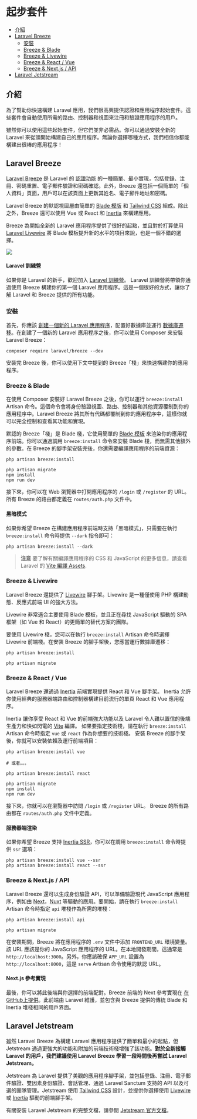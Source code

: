 # 起步套件

- [介紹](#introduction)
- [Laravel Breeze](#laravel-breeze)
    - [安裝](#laravel-breeze-installation)
    - [Breeze & Blade](#breeze-and-blade)
    - [Breeze & Livewire](#breeze-and-livewire)
    - [Breeze & React / Vue](#breeze-and-inertia)
    - [Breeze & Next.js / API](#breeze-and-next)
- [Laravel Jetstream](#laravel-jetstream)

<a name="introduction"></a>
## 介紹

為了幫助你快速構建 Laravel 應用，我們很高興提供認證和應用程序起始套件。這些套件會自動使用所需的路由、控制器和視圖來注冊和驗證應用程序的用戶。

雖然你可以使用這些起始套件，但它們並非必需品。你可以通過安裝全新的 Laravel 來從頭開始構建自己的應用程序。無論你選擇哪種方式，我們相信你都能構建出很棒的應用程序！

<a name="laravel-breeze"></a>
## Laravel Breeze

[Laravel Breeze](https://github.com/laravel/breeze) 是 Laravel 的 [認證功能](/docs/laravel/10.x/authentication) 的一種簡單、最小實現，包括登錄、注冊、密碼重置、電子郵件驗證和密碼確認。此外，Breeze 還包括一個簡單的「個人資料」頁面，用戶可以在該頁面上更新其姓名、電子郵件地址和密碼。

Laravel Breeze 的默認視圖層由簡單的 [Blade 模版](/docs/laravel/10.x/blade) 和 [Tailwind CSS](https://tailwindcss.com) 組成。除此之外，Breeze 還可以使用 Vue 或 React 和 [Inertia](https://inertiajs.com) 來構建應用。

Breeze 為開始全新的 Laravel 應用程序提供了很好的起點，並且對於打算使用 [Laravel Livewire](https://laravel-livewire.com) 將 Blade 模板提升新的水平的項目來說，也是一個不錯的選擇。

<img src="https://laravel.com/img/docs/breeze-register.png">

#### Laravel 訓練營

如果你是 Laravel 的新手，歡迎加入 [Laravel 訓練營](https://bootcamp.laravel.com)。 Laravel 訓練營將帶領你通過使用 Breeze 構建你的第一個 Laravel 應用程序。這是一個很好的方式，讓你了解 Laravel 和 Breeze 提供的所有功能。

<a name="laravel-breeze-installation"></a>
### 安裝

首先，你應該 [創建一個新的 Laravel 應用程序](/docs/laravel/10.x/installation)，配置好數據庫並運行 [數據庫遷移](/docs/laravel/10.x/migrations)。在創建了一個新的 Laravel 應用程序之後，你可以使用 Composer 來安裝 Laravel Breeze：

```shell
composer require laravel/breeze --dev
```

安裝完 Breeze 後，你可以使用下文中提到的 Breeze「棧」來快速構建你的應用程序。

<a name="breeze-and-blade"></a>
### Breeze & Blade

在使用 Composer 安裝好 Laravel Breeze 之後，你可以運行 `breeze:install` Artisan 命令。這個命令會將身份驗證視圖、路由、控制器和其他資源覆制到你的應用程序中。Laravel Breeze 將其所有代碼都覆制到你的應用程序中，這樣你就可以完全控制和查看其功能和實現。

默認的 Breeze「棧」是 Blade 棧，它使用簡單的 [Blade 模板](/docs/laravel/10.x/blade) 來渲染你的應用程序前端。你可以通過調用 `breeze:install` 命令來安裝 Blade 棧，而無需其他額外的參數。在 Breeze 的腳手架安裝完後，你還需要編譯應用程序的前端資源：

```shell
php artisan breeze:install

php artisan migrate
npm install
npm run dev
```

接下來，你可以在 Web 瀏覽器中打開應用程序的 `/login` 或 `/register` 的 URL。所有 Breeze 的路由都定義在 `routes/auth.php` 文件中。

<a name="dark-mode"></a>
#### 黑暗模式

如果你希望 Breeze 在構建應用程序前端時支持「黑暗模式」，只需要在執行 `breeze:install` 命令時提供 `--dark` 指令即可：

```shell
php artisan breeze:install --dark
```

> **注意**
> 要了解有關編譯應用程序的 CSS 和 JavaScript 的更多信息，請查看 Laravel 的 [Vite 編譯 Assets](/docs/laravel/10.x/vitemd#running-vite).

<a name="breeze-and-livewire"></a>
### Breeze & Livewire

Laravel Breeze 還提供了 [Livewire](https://livewire.laravel.com/) 腳手架。Livewire 是一種僅使用 PHP 構建動態、反應式前端 UI 的強大方法。

Livewire 非常適合主要使用 Blade 模板，並且正在尋找 JavaScript 驅動的 SPA 框架（如 Vue 和 React）的更簡單的替代方案的團隊。

要使用 Livewire 棧，您可以在執行 `breeze:install` Artisan 命令時選擇 Livewire 前端棧。在安裝 Breeze 的腳手架後，您應當運行數據庫遷移：

```shell
php artisan breeze:install

php artisan migrate
```

<a name="breeze-and-inertia"></a>
### Breeze & React / Vue

Laravel Breeze 還通過 [Inertia](https://inertiajs.com) 前端實現提供 React 和 Vue 腳手架。 Inertia 允許你使用經典的服務器端路由和控制器構建目前流行的單頁 React 和 Vue 應用程序。

Inertia 讓你享受 React 和 Vue 的前端強大功能以及 Laravel 令人難以置信的後端生產力和快如閃電的 [Vite](https://vitejs.dev) 編譯。 如果要指定技術棧，請在執行 `breeze:install` Artisan 命令時指定 `vue` 或 `react` 作為你想要的技術棧。 安裝 Breeze 的腳手架後，你就可以安裝依賴及運行前端項目：

```shell
php artisan breeze:install vue

# 或者。。。

php artisan breeze:install react

php artisan migrate
npm install
npm run dev
```

接下來，你就可以在瀏覽器中訪問 `/login` 或 `/register` URL。 Breeze 的所有路由都在 `routes/auth.php` 文件中定義。

<a name="server-side-rendering"></a>
#### 服務器端渲染

如果你希望 Breeze 支持 [Inertia SSR](https://inertiajs.com/server-side-rendering)，你可以在調用 `breeze:install` 命令時提供 `ssr` 選項：

```shell
php artisan breeze:install vue --ssr
php artisan breeze:install react --ssr
```

<a name="breeze-and-next"></a>

### Breeze & Next.js / API

Laravel Breeze 還可以生成身份驗證 API，可以準備驗證現代 JavaScript 應用程序，例如由 [Next](https://nextjs.org/)，[Nuxt](https://nuxtjs.org/) 等驅動的應用。要開始，請在執行 `breeze:install` Artisan 命令時指定 `api` 堆棧作為所需的堆棧：

```shell
php artisan breeze:install api

php artisan migrate
```

在安裝期間，Breeze 將在應用程序的 `.env` 文件中添加 `FRONTEND_URL` 環境變量。該 URL 應該是你的 JavaScript 應用程序的 URL。在本地開發期間，這通常是 `http://localhost:3000`。另外，你應該確保 `APP_URL` 設置為 `http://localhost:8000`，這是 `serve` Artisan 命令使用的默認 URL。

<a name="next-reference-implementation"></a>
#### Next.js 參考實現

最後，你可以將此後端與你選擇的前端配對。Breeze 前端的 Next 參考實現在 [在GitHub上提供](https://github.com/laravel/breeze-next)。此前端由 Laravel 維護，並包含與 Breeze 提供的傳統 Blade 和 Inertia 堆棧相同的用戶界面。

<a name="laravel-jetstream"></a>
## Laravel Jetstream

雖然 Laravel Breeze 為構建 Laravel 應用程序提供了簡單和最小的起點，但 Jetstream 通過更強大的功能和附加的前端技術棧增強了該功能。**對於全新接觸 Laravel 的用戶，我們建議使用 Laravel Breeze 學習一段時間後再嘗試 Laravel Jetstream。**

Jetstream 為 Laravel 提供了美觀的應用程序腳手架，並包括登錄、注冊、電子郵件驗證、雙因素身份驗證、會話管理、通過 Laravel Sanctum 支持的 API 以及可選的團隊管理。Jetstream 使用 [Tailwind CSS](https://tailwindcss.com/) 設計，並提供你選擇使用 [Livewire](https://laravel-livewire.com/) 或 [Inertia](https://inertiajs.com/) 驅動的前端腳手架。

有關安裝 Laravel Jetstream 的完整文檔，請參閱 [Jetstream 官方文檔](https://jetstream.laravel.com/3.x/introduction.html)。
